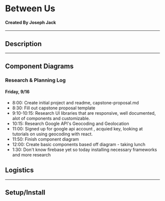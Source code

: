# Between Us 


#### Created By Joseph Jack
<hr/>

## Description

<hr/>

## Component Diagrams

### Research & Planning Log

#### Friday, 9/16

* 8:00: Create initial project and readme, capstone-proposal.md
* 8:30: Fill out capstone proposal template
* 9:10-10:15: Research UI libraries that are responsive, well documented, alot of components and customizable.
* 10:15: Research Google API's Geocoding and Geolocation
* 11:00: Signed up for google api account , acquied key, looking at tutorials on using geocoding with react.
* 11:50: Finish component diagram
* 12:00: Create basic components based off diagram - taking lunch
* 1:30: Don't know firebase yet so today installing necessary frameworks and more research






## Logistics


<hr/>

## Setup/Install